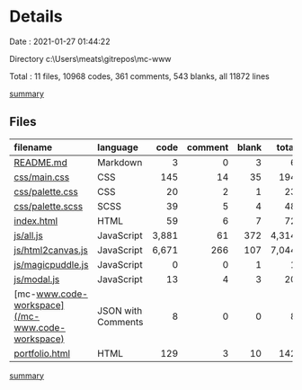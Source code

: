 # Details

Date : 2021-01-27 01:44:22

Directory c:\Users\meats\gitrepos\mc-www

Total : 11 files,  10968 codes, 361 comments, 543 blanks, all 11872 lines

[summary](results.md)

## Files
| filename | language | code | comment | blank | total |
| :--- | :--- | ---: | ---: | ---: | ---: |
| [README.md](/README.md) | Markdown | 3 | 0 | 3 | 6 |
| [css/main.css](/css/main.css) | CSS | 145 | 14 | 35 | 194 |
| [css/palette.css](/css/palette.css) | CSS | 20 | 2 | 1 | 23 |
| [css/palette.scss](/css/palette.scss) | SCSS | 39 | 5 | 4 | 48 |
| [index.html](/index.html) | HTML | 59 | 6 | 7 | 72 |
| [js/all.js](/js/all.js) | JavaScript | 3,881 | 61 | 372 | 4,314 |
| [js/html2canvas.js](/js/html2canvas.js) | JavaScript | 6,671 | 266 | 107 | 7,044 |
| [js/magicpuddle.js](/js/magicpuddle.js) | JavaScript | 0 | 0 | 1 | 1 |
| [js/modal.js](/js/modal.js) | JavaScript | 13 | 4 | 3 | 20 |
| [mc-www.code-workspace](/mc-www.code-workspace) | JSON with Comments | 8 | 0 | 0 | 8 |
| [portfolio.html](/portfolio.html) | HTML | 129 | 3 | 10 | 142 |

[summary](results.md)